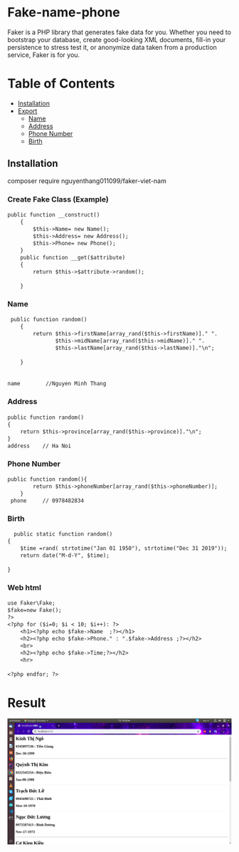 # Fake-name-phone


Faker is a PHP library that generates fake data for you. Whether you need to bootstrap your database, create good-looking XML documents, fill-in your persistence to stress test it, or anonymize data taken from a production service, Faker is for you.


# Table of Contents
- [Installation](#installation)
- [Export](#export)
    - [Name](#1)
    - [Address](#2)
    - [Phone Number](#3)
    - [Birth](#4)

## Installation
 composer require nguyenthang011099/faker-viet-nam
 
 
### Create Fake Class (Example)
    public function __construct()
        {
            $this->Name= new Name();
            $this->Address= new Address();
            $this->Phone= new Phone();
        }
        public function __get($attribute)
        {
            return $this->$attribute->random();
    
        }
### Name
     public function random()
        {
            return $this->firstName[array_rand($this->firstName)]." ".
                   $this->midName[array_rand($this->midName)]." ".
                   $this->lastName[array_rand($this->lastName)]."\n";
    
        }
        
        
    name        //Nguyen Minh Thang
   
### Address
    public function random()
    {
        return $this->province[array_rand($this->province)]."\n";
    }
    address    // Ha Noi
    
### Phone Number
    public function random(){
            return $this->phoneNumber[array_rand($this->phoneNumber)];
        }
     phone     // 0978482834
     
### Birth
     
      public static function random()
    {
        $time =rand( strtotime("Jan 01 1950"), strtotime("Dec 31 2019"));
        return date("M-d-Y", $time);

    }
     
### Web html    
    use Faker\Fake;
    $fake=new Fake();
    ?>
    <?php for ($i=0; $i < 10; $i++): ?>
        <h1><?php echo $fake->Name  ;?></h1>
        <h2><?php echo $fake->Phone." : ".$fake->Address ;?></h2>
        <br>
        <h2><?php echo $fake->Time;?></h2> 
        <hr>

    <?php endfor; ?>
     
# Result
![](image/web.png)
